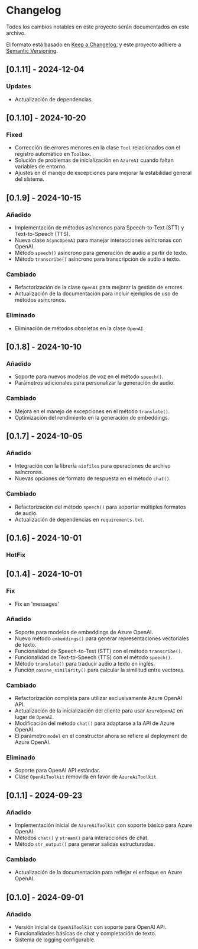 # Changelog

Todos los cambios notables en este proyecto serán documentados en este archivo.

El formato está basado en [Keep a Changelog](https://keepachangelog.com/en/1.0.0/),
y este proyecto adhiere a [Semantic Versioning](https://semver.org/spec/v2.0.0.html).


## [0.1.11] - 2024-12-04

### Updates
- Actualización de dependencias.
  
## [0.1.10] - 2024-10-20

### Fixed
- Corrección de errores menores en la clase `Tool` relacionados con el registro automático en `Toolbox`.
- Solución de problemas de inicialización en `AzureAI` cuando faltan variables de entorno.
- Ajustes en el manejo de excepciones para mejorar la estabilidad general del sistema.

## [0.1.9] - 2024-10-15

### Añadido
- Implementación de métodos asíncronos para Speech-to-Text (STT) y Text-to-Speech (TTS).
- Nueva clase `AsyncOpenAI` para manejar interacciones asíncronas con OpenAI.
- Método `speech()` asíncrono para generación de audio a partir de texto.
- Método `transcribe()` asíncrono para transcripción de audio a texto.

### Cambiado
- Refactorización de la clase `OpenAI` para mejorar la gestión de errores.
- Actualización de la documentación para incluir ejemplos de uso de métodos asíncronos.

### Eliminado
- Eliminación de métodos obsoletos en la clase `OpenAI`.

## [0.1.8] - 2024-10-10

### Añadido
- Soporte para nuevos modelos de voz en el método `speech()`.
- Parámetros adicionales para personalizar la generación de audio.

### Cambiado
- Mejora en el manejo de excepciones en el método `translate()`.
- Optimización del rendimiento en la generación de embeddings.

## [0.1.7] - 2024-10-05

### Añadido
- Integración con la librería `aiofiles` para operaciones de archivo asíncronas.
- Nuevas opciones de formato de respuesta en el método `chat()`.

### Cambiado
- Refactorización del método `speech()` para soportar múltiples formatos de audio.
- Actualización de dependencias en `requirements.txt`.

## [0.1.6] - 2024-10-01

### HotFix

## [0.1.4] - 2024-10-01

### Fix
- Fix en 'messages'

### Añadido
- Soporte para modelos de embeddings de Azure OpenAI.
- Nuevo método `embeddings()` para generar representaciones vectoriales de texto.
- Funcionalidad de Speech-to-Text (STT) con el método `transcribe()`.
- Funcionalidad de Text-to-Speech (TTS) con el método `speech()`.
- Método `translate()` para traducir audio a texto en inglés.
- Función `cosine_similarity()` para calcular la similitud entre vectores.

### Cambiado
- Refactorización completa para utilizar exclusivamente Azure OpenAI API.
- Actualización de la inicialización del cliente para usar `AzureOpenAI` en lugar de `OpenAI`.
- Modificación del método `chat()` para adaptarse a la API de Azure OpenAI.
- El parámetro `model` en el constructor ahora se refiere al deployment de Azure OpenAI.

### Eliminado
- Soporte para OpenAI API estándar.
- Clase `OpenAiToolkit` removida en favor de `AzureAiToolkit`.

## [0.1.1] - 2024-09-23

### Añadido
- Implementación inicial de `AzureAiToolkit` con soporte básico para Azure OpenAI.
- Métodos `chat()` y `stream()` para interacciones de chat.
- Método `str_output()` para generar salidas estructuradas.

### Cambiado
- Actualización de la documentación para reflejar el enfoque en Azure OpenAI.

## [0.1.0] - 2024-09-01

### Añadido
- Versión inicial de `OpenAiToolkit` con soporte para OpenAI API.
- Funcionalidades básicas de chat y completación de texto.
- Sistema de logging configurable.
